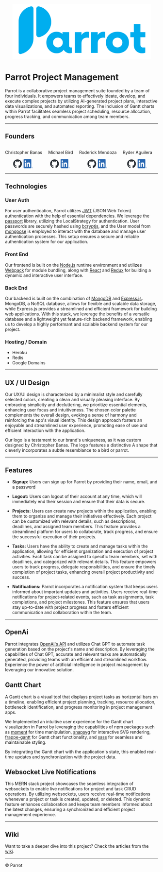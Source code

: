<div style="display: flex; justify-content: center;">
  <a href="https://parrot.herokuapp.com/" style="text-align: center;">
    <img src="./frontend/src/assets/logo_text_version.png" alt="Parrot PM">
  </a>
</div>


# Parrot Project Management

Parrot is a collaborative project management suite founded by a team of four individuals. It empowers teams to effectively ideate, develop, and execute complex projects by utilizing AI-generated project plans, interactive data visualizations, and automated reporting. The inclusion of Gantt charts within Parrot facilitates seamless project scheduling, resource allocation, progress tracking, and communication among team members.

-----------------

## Founders
<!-- HTML STARTS HERE -->
<div style="display: flex;">
  <!-- First team member -->
  <div style="display: flex; flex-direction: column; align-items: center; margin-right: 20px;">
    <p>Christopher Banas</p>
    <div style="display: flex; justify-content: center;">
      <a href="https://github.com/chrisbanas">
        <img src="./frontend/src/assets/github.png" alt="Github logo" style="width: 30px; height: 30px; margin-right: 5px;" />
      </a>
      <a href="https://www.linkedin.com/in/christopher-banas/">
        <img src="./frontend/src/assets/linkedin.png" alt="LinkedIn logo" style="width: 30px; height: 30px; margin-right: 5px;" />
      </a>
    </div>
  </div>

  <!-- Second team member -->
  <div style="display: flex; flex-direction: column; align-items: center; margin-right: 20px;">
    <p>Michael Bird</p>
    <div style="display: flex; justify-content: center;">
      <a href="https://github.com/apporator">
        <img src="./frontend/src/assets/github.png" alt="Github logo" style="width: 30px; height: 30px; margin-right: 5px;" />
      </a>
      <a href="https://www.linkedin.com/in/mibird/">
        <img src="./frontend/src/assets/linkedin.png" alt="LinkedIn logo" style="width: 30px; height: 30px; margin-right: 5px;" />
      </a>
    </div>
  </div>

  <!-- Third team member -->
  <div style="display: flex; flex-direction: column; align-items: center; margin-right: 20px;">
    <p>Roderick Mendoza</p>
    <div style="display: flex; justify-content: center;">
      <a href="https://github.com/rodmen07">
        <img src="./frontend/src/assets/github.png" alt="Github logo" style="width: 30px; height: 30px; margin-right: 5px;" />
      </a>
      <a href="https://www.linkedin.com/in/roderick-mendoza-9133b7b5/">
        <img src="./frontend/src/assets/linkedin.png" alt="LinkedIn logo" style="width: 30px; height: 30px; margin-right: 5px;" />
      </a>
    </div>
  </div>

  <!-- Fourth team member -->
  <div style="display: flex; flex-direction: column; align-items: center;">
    <p>Ryder Aguilera</p>
    <div style="display: flex; justify-content: center;">
      <a href="https://github.com/Ryderagui">
        <img src="./frontend/src/assets/github.png" alt="Github logo" style="width: 30px; height: 30px; margin-right: 5px;" />
      </a>
      <a href="https://www.linkedin.com/in/raguilera994/">
        <img src="./frontend/src/assets/linkedin.png" alt="LinkedIn logo" style="width: 30px; height: 30px; margin-right: 5px;" />
      </a>
    </div>
  </div>

</div>
<!-- HTML ENDS HERE -->


-----------------

## Technologies

### User Auth

For user authentication, Parrot utilizes [JWT](https://jwt.io/) (JSON Web Token) authentication with the help of essential dependencies. We leverage the [passport](https://www.passportjs.org/) library, utilizing the LocalStrategy for authentication. User passwords are securely hashed using [bcryptjs](https://www.npmjs.com/package/bcryptjs), and the User model from [mongoose](https://mongoosejs.com/) is employed to interact with the database and manage user authentication processes. This setup ensures a secure and reliable authentication system for our application.

### Front End

Our frontend is built on the [Node.js](https://nodejs.org/en/about) runtime environment and utilizes [Webpack](https://webpack.js.org/) for module bundling, along with [React](https://react.dev/) and [Redux](https://redux.js.org/) for building a dynamic and interactive user interface.

### Back End
Our backend is built on the combination of [MongoDB](https://www.mongodb.com/) and [Express.js](https://expressjs.com/). MongoDB, a NoSQL database, allows for flexible and scalable data storage, while Express.js provides a streamlined and efficient framework for building web applications. With this stack, we leverage the benefits of a versatile database and a lightweight yet feature-rich backend framework, enabling us to develop a highly performant and scalable backend system for our project.

### Hosting / Domain

* Heroku
* Redis
* Google Domains

-----------------

## UX / UI Design

Our UX/UI design is characterized by a minimalist style and carefully selected colors, creating a clean and visually pleasing interface. By embracing simplicity and decluttering, we prioritize essential elements, enhancing user focus and intuitiveness. The chosen color palette complements the overall design, evoking a sense of harmony and reinforcing the app's visual identity. This design approach fosters an enjoyable and streamlined user experience, promoting ease of use and efficient interaction with the application.

Our logo is a testament to our brand's uniqueness, as it was custom designed by Christopher Banas. The logo features a distinctive A shape that cleverly incorporates a subtle resemblance to a bird or parrot.

-----------------

## Features

- **Signup:** Users can sign up for Parrot by providing their name, email, and a password

- **Logout:** Users can logout of their account at any time, which will immediately end their session and ensure that their data is secure.

- **Projects:** Users can create new projects within the application, enabling them to organize and manage their initiatives effectively. Each project can be customized with relevant details, such as descriptions, deadlines, and assigned team members. This feature provides a streamlined platform for users to collaborate, track progress, and ensure the successful execution of their projects.

- **Tasks:** Users have the ability to create and manage tasks within the application, allowing for efficient organization and execution of project activities. Each task can be assigned to specific team members, set with deadlines, and categorized with relevant details. This feature empowers users to track progress, delegate responsibilities, and ensure the timely completion of project tasks, enhancing overall project productivity and success.

- **Notifications:** Parrot incorporates a notification system that keeps users informed about important updates and activities. Users receive real-time notifications for project-related events, such as task assignments, task completions, and project milestones. This feature ensures that users stay up-to-date with project progress and fosters efficient communication and collaboration within the team.

-----------------

## OpenAi

Parrot integrates [OpenAI's API](https://openai.com/product) and utilizes Chat GPT to automate task generation based on the project's name and description. By leveraging the capabilities of Chat GPT, accurate and relevant tasks are automatically generated, providing teams with an efficient and streamlined workflow. Experience the power of artificial intelligence in project management by leveraging our innovative solution.

## Gantt Chart

A Gantt chart is a visual tool that displays project tasks as horizontal bars on a timeline, enabling efficient project planning, tracking, resource allocation, bottleneck identification, and progress monitoring in project management apps.

We Implemented an intuitive user experience for the Gantt chart visualization in Parrot by leveraging the capabilities of npm packages such as [moment](https://momentjs.com/) for time manipulation, [snapsvg](http://snapsvg.io/) for interactive SVG rendering, [frappe-gantt](https://frappe.io/) for Gantt chart functionality, and [sass](https://sass-lang.com/) for seamless and maintainable styling.

By integrating the Gantt chart with the application's state, this enabled real-time updates and synchronization with the project data.

## Websocket Live Notifications

This MERN stack project showcases the seamless integration of websockets to enable live notifications for project and task CRUD operations. By utilizing websockets, users receive real-time notifications whenever a project or task is created, updated, or deleted. This dynamic feature enhances collaboration and keeps team members informed about the latest changes, ensuring a synchronized and efficient project management experience.

-----------------

## Wiki

Want to take a deeper dive into this project? Check the articles from the [wiki](https://github.com/Team-Parrot-Project/Parrot/wiki).


-----------------
© Parrot
